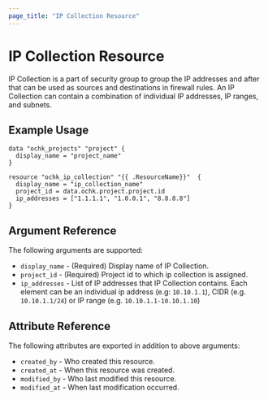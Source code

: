 ```yaml
---
page_title: "IP Collection Resource"
---
```


# IP Collection Resource

IP Collection is a part of security group to group the IP addresses and after that can be used as sources and destinations in firewall rules. An IP Collection can contain a combination of individual IP addresses, IP ranges, and subnets.

## Example Usage

```hcl
data "ochk_projects" "project" {
  display_name = "project_name"
}

resource "ochk_ip_collection" "{{ .ResourceName}}"  {
  display_name = "ip_collection_name"
  project_id = data.ochk.project.project.id
  ip_addresses = ["1.1.1.1", "1.0.0.1", "8.8.8.8"]
}
```

## Argument Reference

The following arguments are supported:

* `display_name` - (Required) Display name of IP Collection.
* `project_id` - (Required) Project id to which ip collection is assigned.
* `ip_addresses` - List of IP addresses that IP Collection contains. Each element can be an individual ip address (e.g: `10.10.1.1`), CIDR (e.g. `10.10.1.1/24`) or IP range (e.g. `10.10.1.1-10.10.1.10`)
  
## Attribute Reference

The following attributes are exported in addition to above arguments:
 * `created_by` - Who created this resource.
 * `created_at` - When this resource was created.
 * `modified_by` - Who last modified this resource. 
 * `modified_at` - When last modification occurred. 
